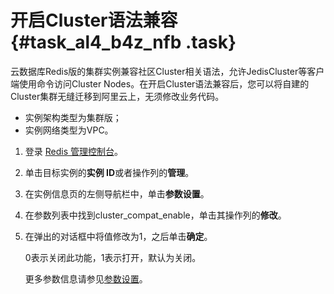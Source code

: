 # 开启Cluster语法兼容 {#task_al4_b4z_nfb .task}

云数据库Redis版的集群实例兼容社区Cluster相关语法，允许JedisCluster等客户端使用命令访问Cluster Nodes。在开启Cluster语法兼容后，您可以将自建的Cluster集群无缝迁移到阿里云上，无须修改业务代码。

-   实例架构类型为集群版；
-   实例网络类型为VPC。

1.  登录 [Redis 管理控制台](https://kvstore.console.aliyun.com/)。 
2.  单击目标实例的**实例 ID**或者操作列的**管理**。 
3.  在实例信息页的左侧导航栏中，单击**参数设置**。 
4.  在参数列表中找到cluster\_compat\_enable，单击其操作列的**修改**。 
5.  在弹出的对话框中将值修改为1，之后单击**确定**。 

    0表示关闭此功能，1表示打开，默认为关闭。

    更多参数信息请参见[参数设置](intl.zh-CN/用户指南/管理实例/参数设置.md#)。


